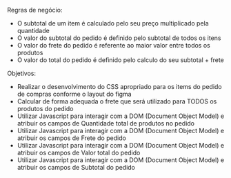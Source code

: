 Regras de negócio:

- O subtotal de um item é calculado pelo seu preço multiplicado pela quantidade
- O valor do subtotal do pedido é definido pelo subtotal de todos os itens
- O valor do frete do pedido é referente ao maior valor entre todos os produtos
- O valor do total do pedido é definido pelo calculo do seu subtotal + frete

Objetivos:

- Realizar o desenvolvimento do CSS apropriado para os items do pedido de compras conforme o layout do figma
- Calcular de forma adequada o frete que será utilizado para TODOS os produtos do pedido
- Utilizar Javascript para interagir com a DOM (Document Object Model) e atribuir os campos de Quantidade total de produtos no pedido
- Utilizar Javascript para interagir com a DOM (Document Object Model) e atribuir os campos de Frete do pedido
- Utilizar Javascript para interagir com a DOM (Document Object Model) e atribuir os campos de Valor total do pedido
- Utilizar Javascript para interagir com a DOM (Document Object Model) e atribuir os campos de Subtotal do pedido

